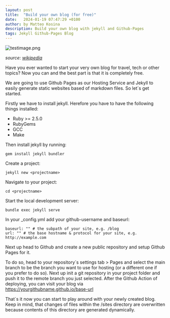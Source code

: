 ```yaml
---
layout: post
title:  "Build your own blog (for free)"
date:   2024-01-19 07:47:29 +0100
author: by Matteo Kosina
description: Build your own blog with jekyll and Github-Pages
tags: Jekyll Github-Pages Blog
---
```

 ![testimage.png](https://upload.wikimedia.org/wikipedia/commons/4/42/Jekyll_%28software%29_Logo.png)
 
*source: [wikipedia](https://upload.wikimedia.org/wikipedia/commons/4/42/Jekyll_%28software%29_Logo.png)*


Have you ever wanted to start your very own blog for travel, tech or other topics? Now you can and the best part is that it is completely free.

We are going to use Github Pages as our Hosting Service and Jekyll to easily generate static websites based of markdown files.
So let´s get started. 

Firstly we have to install jekyll. Herefore you have to have the following things installed:
- Ruby >= 2.5.0
- RubyGems
- GCC
- Make


Then install jekyll by running:

```` 
gem install jekyll bundler
````
Create a project:

```` 
jekyll new <projectname>
````

Navigate to your project:

```` 
cd <projectname>
````

Start the local development server:
```` 
bundle exec jekyll serve
````

In your _config.yml add your github-username and baseurl:

````
baseurl: "" # the subpath of your site, e.g. /blog
url: "" # the base hostname & protocol for your site, e.g. http://example.com
````

Next up head to Github and create a new public repository and setup Github Pages for it.

To do so, head to your repository´s settings tab > Pages and select the main branch to be the branch you want to use for hosting (or a different one if you prefer to do so).
Next up init a git repository in your project folder and push it to the remote branch you just selected.
After the Github Action of deploying, you can visit your blog via https://yourgithubname.github.io/base-url

That´s it now you can start to play around with your newly created blog. Keep in mind, that changes of files within the /sites directory are overwritten because contents of this directory are generated dynamically.



